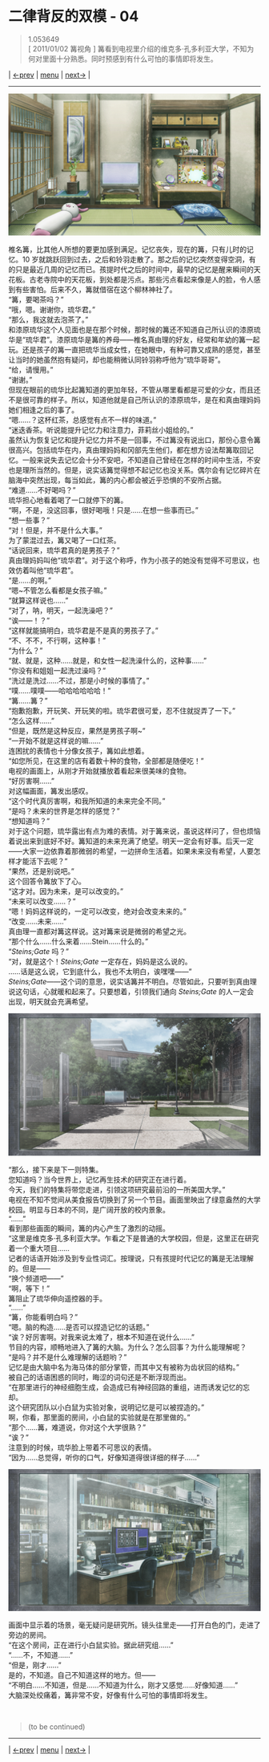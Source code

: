 # 二律背反的双模 - 04
> 1.053649  
> [ 2011/01/02 篝视角 ] 篝看到电视里介绍的维克多·孔多利亚大学，不知为何对里面十分熟悉。同时预感到有什么可怕的事情即将发生。  

| [←prev](./0096) | [menu](../) | [next→](./0098) |

---

![](../static/image/0097-1.png)

椎名篝，比其他人所想的要更加感到满足。记忆丧失，现在的篝，只有儿时的记忆。10 岁就跳跃回到过去，之后和铃羽走散了。那之后的记忆突然变得空洞，有的只是最近几周的记忆而已。孩提时代之后的时间中，最早的记忆是醒来瞬间的天花板。古老寺院中的天花板，到处都是污点。那些污点看起来像是人的脸，令人感到有些害怕。后来不久，篝就借宿在这个柳林神社了。  
“篝，要喝茶吗？”  
“哦，嗯。谢谢你，琉华君。”  
“那么，我这就去泡茶了。”  
和漆原琉华这个人见面也是在那个时候，那时候的篝还不知道自己所认识的漆原琉华是“琉华君”。漆原琉华是篝的养母——椎名真由理的好友，经常和年幼的篝一起玩。还是孩子的篝一直把琉华当成女性，在她眼中，有种可靠又成熟的感觉，甚至让当时的她虽然抱有疑问，却也能稍微认同铃羽称呼他为“琉华哥哥”。  
“给，请慢用。”  
“谢谢。”  
但现在眼前的琉华比起篝知道的更加年轻，不管从哪里看都是可爱的少女，而且还不是很可靠的样子。所以，知道他就是自己所认识的漆原琉华，是在和真由理妈妈她们相逢之后的事了。  
“嗯……？这杯红茶，总感觉有点不一样的味道。”  
“迷迭香茶。听说能提升记忆力和注意力，菲莉丝小姐给的。”  
虽然认为恢复记忆和提升记忆力并不是一回事，不过篝没有说出口，那份心意令篝很高兴。包括琉华在内，真由理妈妈和冈部先生他们，都在想方设法帮篝取回记忆。一般来说失去记忆会十分不安吧，不知道自己曾经在怎样的时间中生活，不安也是理所当然的。但是，说实话篝觉得想不起记忆也没关系。偶尔会有记忆碎片在脑海中突然出现，每当如此，篝的内心都会被近乎恐惧的不安所占据。  
“难道……不好喝吗？”  
琉华担心地看着喝了一口就停下的篝。  
“啊，不是，没这回事，很好喝哦！只是……在想一些事而已。”  
“想一些事？”  
“对！但是，并不是什么大事。”  
为了蒙混过去，篝又喝了一口红茶。  
“话说回来，琉华君真的是男孩子？”  
真由理妈妈叫他“琉华君”。对于这个称呼，作为小孩子的她没有觉得不可思议，也效仿着叫他“琉华君”。  
“是……的啊。”  
“嗯\~不管怎么看都是女孩子嘛。”  
“就算这样说也……”  
“对了，呐，明天，一起洗澡吧？”  
“诶——！？”  
“这样就能搞明白，琉华君是不是真的男孩子了。”  
“不、不不，不行啊，这种事！”  
“为什么？”  
“就、就是，这种……就是，和女性一起洗澡什么的，这种事……”  
“你没有和姐姐一起洗过澡吗？”  
“洗过是洗过……不过，那是小时候的事情了。”  
“噗……噗噗——哈哈哈哈哈哈！”  
“篝……篝？”  
“抱歉抱歉，开玩笑、开玩笑的啦。琉华君很可爱，忍不住就捉弄了一下。”  
“怎么这样……”  
“但是，既然是这种反应，果然是男孩子啊\~”  
“一开始不就是这样说的嘛……”  
连困扰的表情也十分像女孩子，篝如此想着。  
“如您所见，在这里的店有着数十种的食物，全部都是随便吃！”  
电视的画面上，从刚才开始就播放着看起来很美味的食物。  
“好厉害啊……”  
对这幅画面，篝发出感叹。  
“这个时代真厉害啊，和我所知道的未来完全不同。”  
“是吗？未来的世界是怎样的感觉？”  
“想知道吗？”  
对于这个问题，琉华露出有点为难的表情。对于篝来说，虽说这样问了，但也烦恼着说出来到底好不好。篝知道的未来充满了绝望。明天一定会有好事。后天一定——大家一边依靠着那微弱的希望，一边拼命生活着。如果未来没有希望，人要怎样才能活下去呢？”  
“果然，还是别说吧。”  
这个回答令篝放下了心。  
“这才对。因为未来，是可以改变的。”  
“未来可以改变……？”  
“嗯！妈妈这样说的，一定可以改变，绝对会改变未来的。”  
“改变……未来……”  
真由理一直都对篝这样说。这对篝来说是微弱的希望之光。  
“那个什么……什么来着……Stein……什么的。”  
“*Steins;Gate* 吗？”  
“对，就是这个！*Steins;Gate* 一定存在，妈妈是这么说的。  
 ……话是这么说，它到底什么，我也不太明白，诶嘿嘿——”  
*Steins;Gate*——这个词的意思，说实话篝并不明白。尽管如此，只要听到真由理说这句话，心就暖和起来了。只要想着，引领我们通向 *Steins;Gate* 的人一定会出现，明天就会充满希望。  

![](../static/image/0097-2.png)

“那么，接下来是下一则特集。  
 您知道吗？当今世界上，记忆再生技术的研究正在进行着。  
 今天，我们的特集将带您走进，引领这项研究最前沿的一所美国大学。”  
电视在不知不觉间从美食报告切换到了另一个节目。画面里映出了绿意盎然的大学校园。明显与日本的不同，是广阔开放的校内景象。  
“……”  
看到那些画面的瞬间，篝的内心产生了激烈的动摇。  
“这里是维克多·孔多利亚大学。乍看之下是普通的大学校园，但是，这里正在研究着一个重大项目……  
记者的话语开始涉及到专业性词汇。按理说，只有孩提时代记忆的篝是无法理解的。但是——  
“换个频道吧——”  
“啊，等下！”  
篝阻止了琉华伸向遥控器的手。  
“……”  
“篝，你能看明白吗？”  
“嗯。脑的构造……是否可以捏造记忆的话题。”  
“诶？好厉害啊。对我来说太难了，根本不知道在说什么……”  
节目的内容，顺畅地进入了篝的大脑。为什么？怎么回事？为什么能理解呢？  
“是吗？并不是什么难理解的话题哟？”  
 记忆是由大脑中名为海马体的部分掌管，而其中又有被称为齿状回的结构。”  
被自己的话语困惑的同时，晦涩的词句还是不断浮现而出。  
“在那里进行的神经细胞生成，会造成已有神经回路的重组，进而诱发记忆的忘却。  
 这个研究团队以小白鼠为实验对象，说明记忆是可以被捏造的。”  
 啊，你看，那里面的房间，小白鼠的实验就是在那里做的。”  
“那个……篝，难道说，你对这个大学很熟？”  
“诶？”  
注意到的时候，琉华脸上带着不可思议的表情。  
“因为……总觉得，听你的口气，好像知道得很详细的样子……”  

![](../static/image/0097-3.png)

画面中显示着的场景，毫无疑问是研究所。镜头往里走——打开白色的门，走进了旁边的房间。  
“在这个房间，正在进行小白鼠实验。据此研究组……”  
“……不，不知道……”  
“但是，刚才……”  
是的，不知道。自己不知道这样的地方。但——  
“不明白……不知道，但是……不知道为什么，刚才又感觉……好像知道……”  
大脑深处绞痛着，篝非常不安，好像有什么可怕的事情即将发生。  


<br/>

> (to be continued)
---

| [←prev](./0096) | [menu](../) | [next→](./0098) |
